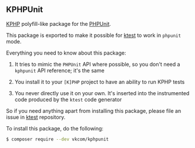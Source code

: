 ## KPHPUnit

[KPHP](https://github.com/VKCOM/kphp/) polyfill-like package for the [PHPUnit](https://phpunit.de/).

This package is exported to make it possible for [ktest](https://github.com/VKCOM/ktest) to work in `phpunit` mode.

Everything you need to know about this package:

1. It tries to mimic the `PHPUnit` API where possible, so you don't need a `kphpunit` API reference; it's the same

2. You install it to your `[K]PHP` project to have an ability to run KPHP tests

3. You never directly use it on your own. It's inserted into the instrumented code produced by the `ktest` code generator

So if you need anything apart from installing this package, please file an issue in [ktest](https://github.com/VKCOM/ktest/issues/new) repository.

To install this package, do the following:

```bash
$ composer require --dev vkcom/kphpunit
```
